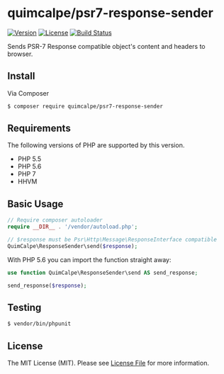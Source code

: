 # quimcalpe/psr7-response-sender

[![Version](https://img.shields.io/packagist/v/quimcalpe/psr7-response-sender.svg?style=flat-square)](https://packagist.org/packages/quimcalpe/psr7-response-sender)
[![License](https://img.shields.io/packagist/l/quimcalpe/psr7-response-sender.svg?style=flat-square)](https://packagist.org/packages/quimcalpe/psr7-response-sender)
[![Build Status](https://img.shields.io/travis/quimcalpe/psr7-response-sender.svg?style=flat-square)](http://travis-ci.org/quimcalpe/psr7-response-sender)

Sends PSR-7 Response compatible object's content and headers to browser.

## Install

Via Composer

``` bash
$ composer require quimcalpe/psr7-response-sender
```

## Requirements

The following versions of PHP are supported by this version.

* PHP 5.5
* PHP 5.6
* PHP 7
* HHVM


## Basic Usage

```php
// Require composer autoloader
require __DIR__ . '/vendor/autoload.php';

// $response must be Psr\Http\Message\ResponseInterface compatible
QuimCalpe\ResponseSender\send($response);
```

With PHP 5.6 you can import the function straight away:

```php
use function QuimCalpe\ResponseSender\send AS send_response;

send_response($response);
```

## Testing

``` bash
$ vendor/bin/phpunit
```

## License

The MIT License (MIT). Please see [License File](https://github.com/quimcalpe/psr7-response-sender/blob/master/LICENSE.md) for more information.
